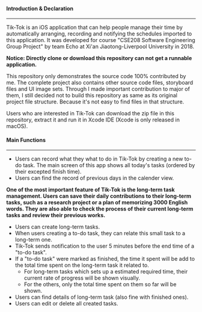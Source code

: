 #### Introduction & Declaration
---
Tik-Tok is an iOS application that can help people manage their time by automatically arranging, recording and notifying the schedules imported to this application. It was developed for course "CSE208 Software Engineering Group Project" by team Echo at Xi'an Jiaotong-Liverpool University in 2018. 

**Notice: Directly clone or download this repository can not get a runnable application.**

This repository only demonstrates the source code 100% contributed by me. The complete project also contains other source code files, storyboard files and UI image sets. Through I made important contribution to major of them, I still decided not to build this repository as same as its original project file structure. Because it's not easy to find files in that structure.

Users who are interested in Tik-Tok can download the zip file in this repository, extract it and run it in Xcode IDE (Xcode is only released in macOS).

#### Main Functions
---
* Users can record what they what to do in Tik-Tok by creating a new to-do task. The main screen of this app shows all today's tasks (ordered by their excepted finish time).
* Users can find the record of previous days in the calender view.

**One of the most important feature of Tik-Tok is the long-term task management. Users can save their daily contributions to their long-term tasks, such as a research project or a plan of memorizing 3000 English words. They are also able to check the process of their current long-term tasks and review their previous works.** 
* Users can create long-term tasks.
* When users creating a to-do task, they can relate this small task to a long-term one.
* Tik-Tok sends notification to the user 5 minutes before the end time of a "to-do task".
* If a "to-do task" were marked as finished, the time it spent will be add to the total time spent on the long-term task it related to. 
    * For long-term tasks which sets up a estimated required time, their current rate of progress will be shown visually.
    * For the others, only the total time spent on them so far will be shown.
* Users can find details of long-term task (also fine with finished ones).
* Users can edit or delete all created tasks.



